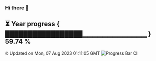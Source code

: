 ### Hi there 👋
⏳ Year progress { █████████████████▁▁▁▁▁▁▁▁▁▁▁▁▁ } 59.74 %
---
⏰ Updated on Mon, 07 Aug 2023 01:11:05 GMT
![Progress Bar CI](https://github.com/liununu/liununu/workflows/Progress%20Bar%20CI/badge.svg)
